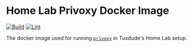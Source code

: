 # Home Lab Privoxy Docker Image

[![Build](https://github.com/TuxdudeHomeLab/docker-image-privoxy/actions/workflows/build.yml/badge.svg)](https://github.com/TuxdudeHomeLab/docker-image-privoxy/actions/workflows/build.yml) [![Lint](https://github.com/TuxdudeHomeLab/docker-image-privoxy/actions/workflows/lint.yml/badge.svg)](https://github.com/TuxdudeHomeLab/docker-image-privoxy/actions/workflows/lint.yml)

The docker image used for running [`privoxy`](https://www.privoxy.org/) in Tuxdude's Home Lab setup.
